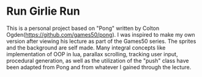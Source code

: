# Run Girlie Run

This is a personal project based on "Pong" written by Colton Ogden(https://github.com/games50/pong). I was inspired to make my own version after viewing his lecture as part of the Games50 series. The sprites and the background are self made. Many integral concepts like implementation of OOP in lua, parallax scrolling, tracking user input, procedural generation, as well as the utilization of the "push" class have been adapted from Pong and from whatever I gained through the lecture.

